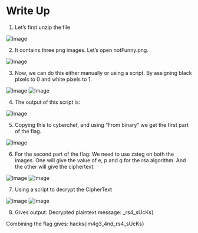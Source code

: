 # Write Up

1. Let’s first unzip the file

![Image](https://github.com/user-attachments/assets/b438d5e2-4c46-4d89-b0ad-ebd93640e0e8)

2. It contains three png images. Let’s open notFunny.png.

![Image](https://github.com/user-attachments/assets/4c168b15-1ff4-4494-be01-c5e68862a39c)

3. Now, we can do this either manually or using a script. By assigning black pixels to 0 and white pixels to 1.

![Image](https://github.com/user-attachments/assets/b5ab011a-0f9f-4ea7-bf1a-30f0fbba3afd)
![Image](https://github.com/user-attachments/assets/aa0cf6c7-2f48-450f-8bde-06a84bcab834)

4. The output of this script is:

![Image](https://github.com/user-attachments/assets/ede972b6-eb9a-4436-9b03-0ffc164277c3)

5. Copying this to cyberchef, and using “From binary” we get the first part of the flag.

![Image](https://github.com/user-attachments/assets/28d1cb43-1081-4416-bf9d-c85155e90715)

6. For the second part of the flag:
We need to use zsteg on both the images. One will give the value of e, p and q for the rsa algorithm. And the other will give the ciphertext.

![Image](https://github.com/user-attachments/assets/323d7a27-02f7-462a-b386-18de34b0a8e5)
![Image](https://github.com/user-attachments/assets/80695346-134a-490f-b775-3d227f6a320b)

7. Using a script to decrypt the CipherText

![Image](https://github.com/user-attachments/assets/698f55ac-00e4-455a-8450-0018d405ac44)
![Image](https://github.com/user-attachments/assets/8050df00-791f-4548-b2c6-f1bbd49f8b3e)

8. Gives output: Decrypted plaintext message: _rs4_sUcKs}

Combining the flag gives: hacks{im4g3_4nd_rs4_sUcKs}
